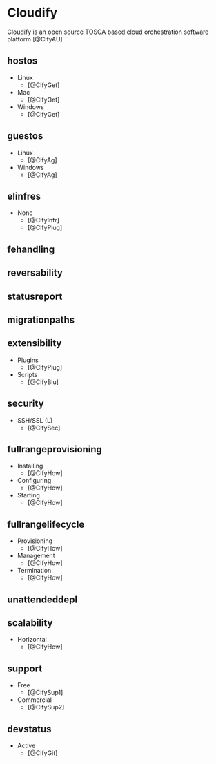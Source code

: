 # Cloudify
Cloudify is an open source TOSCA based cloud orchestration software platform [@ClfyAU]

## hostos
- Linux
    - [@ClfyGet]
- Mac
    - [@ClfyGet]
- Windows
    - [@ClfyGet]

## guestos
- Linux
    - [@ClfyAg]
- Windows
    - [@ClfyAg]

## elinfres
- None
    - [@ClfyInfr]
    - [@ClfyPlug]

## fehandling

## reversability

## statusreport

## migrationpaths

## extensibility
- Plugins
    - [@ClfyPlug]
- Scripts
    - [@ClfyBlu]

## security
- SSH/SSL (L)
    - [@ClfySec]

## fullrangeprovisioning
- Installing
    - [@ClfyHow]
- Configuring
    - [@ClfyHow]
- Starting
    - [@ClfyHow]

## fullrangelifecycle
- Provisioning
    - [@ClfyHow]
- Management
    - [@ClfyHow]
- Termination
    - [@ClfyHow]

## unattendeddepl

## scalability
- Horizontal
    - [@ClfyHow]

## support
- Free
    - [@ClfySup1]
- Commercial
    - [@ClfySup2]

## devstatus
- Active
    - [@ClfyGit]
